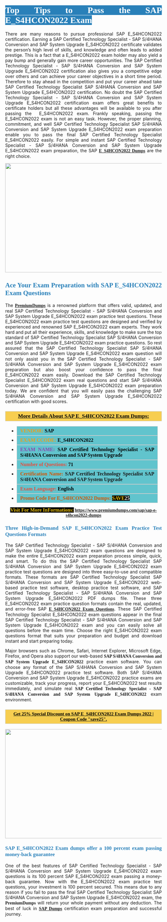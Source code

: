 <h1 style="text-align: justify;"><span style="color:#ffffff;"><span style="font-family:Georgia,serif;"><strong><span style="background-color:#2980b9;">Top Tips to Pass the SAP E_S4HCON2022 Exam</span></strong></span></span></h1>

<p style="text-align: justify;">There are many reasons to pursue professional SAP E_S4HCON2022 certification. Earning a SAP Certified Technology Specialist - SAP S/4HANA Conversion and SAP System Upgrade E_S4HCON2022 certificate validates the person’s high level of skills, and knowledge and often leads to added prestige. This is a fact that a E_S4HCON2022 exam holder may also yield a pay bump and generally gain more career opportunities. The SAP Certified Technology Specialist - SAP S/4HANA Conversion and SAP System Upgrade E_S4HCON2022 certification also gives you a competitive edge over others and can achieve your career objectives in a short time period. Therefore to stay ahead in the competition and put your career ahead take SAP Certified Technology Specialist SAP S/4HANA Conversion and SAP System Upgrade E_S4HCON2022 certification. No doubt the SAP Certified Technology Specialist - SAP S/4HANA Conversion and SAP System Upgrade E_S4HCON2022 certification exam offers great benefits to certificate holders but all these advantages will be available to you after passing the  E_S4HCON2022 exam. Frankly speaking, passing the E_S4HCON2022 exam is not an easy task. However, the proper planning, commitment, and well SAP Certified Technology Specialist SAP S/4HANA Conversion and SAP System Upgrade E_S4HCON2022 exam preparation enable you to pass the final SAP Certified Technology Specialist E_S4HCON2022 easily. For simple and instant SAP Certified Technology Specialist - SAP S/4HANA Conversion and SAP System Upgrade E_S4HCON2022 exam preparation, the SAP <span style="font-family:Georgia,serif;"><strong><a href="https://www.premiumdumps.com/sap/sap-e-s4hcon2022-dumps">E_S4HCON2022 Dumps</a></strong></span> are the right choice.</p>

<p style="text-align: center;"><a href="https://www.premiumdumps.com/sap/sap-e-s4hcon2022-dumps"><img alt="" src="https://i.imgur.com/VJaqCPg.jpeg" style="width: 700px; height: 350px;" /></a></p>

<h2 style="text-align: justify;"><span style="color:#2980b9;"><span style="font-family:Georgia,serif;"><strong>Ace Your Exam Preparation with SAP E_S4HCON2022 Exam Questions</strong></span></span></h2>

<p style="text-align: justify;">The <a href="https://www.premiumdumps.com/"><span style="font-size:14px;"><span style="font-family:Georgia,serif;"><strong>PremiumDumps</strong></span></span></a> is a renowned platform that offers valid, updated, and real SAP Certified Technology Specialist - SAP S/4HANA Conversion and SAP System Upgrade E_S4HCON2022 exam practice test questions. These E_S4HCON2022 exam practice test questions are designed and verified by experienced and renowned SAP E_S4HCON2022 exam experts. They work hard and put all their experience, skills, and knowledge to make sure the top standard of SAP Certified Technology Specialist SAP S/4HANA Conversion and SAP System Upgrade E_S4HCON2022 exam practice questions. So rest assured that the SAP Certified Technology Specialist SAP S/4HANA Conversion and SAP System Upgrade E_S4HCON2022 <span style="font-size:11.0pt"><span style="line-height:115%"><span calibri="" style="font-family:">exam question</span></span></span> will not only assist you in the SAP Certified Technology Specialist - SAP S/4HANA Conversion and SAP System Upgrade E_S4HCON2022 exam preparation but also boost your confidence to pass the final E_S4HCON2022 exam easily. Download the SAP Certified Technology Specialist E_S4HCON2022 exam real questions and start SAP S/4HANA Conversion and SAP System Upgrade E_S4HCON2022 exam preparation today. We are confident that you will easily pass the challenging SAP S/4HANA Conversion and SAP System Upgrade E_S4HCON2022 certification with good scores.</p>

<h3 style="background: #f7ce50; border: 1px solid rgb(204, 204, 204); padding: 5px 10px; text-align: center;"><span style="font-family:Georgia,serif;"><u><u><span style="color:#000000;"><span style="font-size:11pt"><span style="line-height:normal"><b><span style="font-size:13.0pt"><span cambria="">More Details About SAP E_S4HCON2022 Exam Dumps:</span></span></b></span></span></span></u></u></span></h3>

<ul>
	<li style="margin:0cm 10pt">
	<div style="background:#61c4cd; border: 1px solid rgb(204, 204, 204); padding: 5px 10px; text-align: justify;"><span style="font-family:Georgia,serif;"><span style="font-size:11pt"><span style="line-height:normal"><b><span style="font-size:12.0pt"><span new="" roman="" times=""><span style="color:#f39c12;">VENDOR:</span> <span style="color:#000000;">SAP</span></span></span></b></span></span></span></div>
	</li>
	<li style="margin:0cm 10pt">
	<div style="background: #61c4cd; border: 1px solid rgb(204, 204, 204); padding: 5px 10px; text-align: justify;"><span style="font-family:Georgia,serif;"><span style="font-size:11pt"><span style="line-height:normal"><b><span style="font-size:12.0pt"><span new="" roman="" times=""><span style="color:#f39c12;">EXAM CCODE:</span> <span style="color:#000000;">E_S4HCON2022</span></span></span></b></span></span></span></div>
	</li>
	<li style="margin:0cm 10pt">
	<div style="background: #61c4cd; border: 1px solid rgb(204, 204, 204); padding: 5px 10px; text-align: justify;"><span style="font-family:Georgia,serif;"><span style="font-size:11pt"><span style="line-height:normal"><b><span style="font-size:12.0pt"><span new="" roman="" times=""><span style="color:#8e44ad;">EXAM NAME:</span> <span style="color:#000000;">SAP Certified Technology Specialist - SAP S/4HANA Conversion and SAP System Upgrade</span></span></span></b></span></span></span></div>
	</li>
	<li style="margin:0cm 10pt">
	<div style="background: #61c4cd; border: 1px solid rgb(204, 204, 204); padding: 5px 10px;"><span style="font-family:Georgia,serif;"><span style="font-size:11pt"><span style="line-height:normal"><b><span style="font-size:12.0pt"><span new="" roman="" times=""><span style="color:#e74c3c;">Number of Questions:</span><span style="color:#000000;"><span style="color:#f1c40f;"> </span>71</span></span></span></b></span></span></span></div>
	</li>
	<li style="margin:0cm 10pt">
	<div style="background: #61c4cd; border: 1px solid rgb(204, 204, 204); padding: 5px 10px; text-align: justify;"><span style="font-family:Georgia,serif;"><span style="font-size:11pt"><span style="line-height:normal"><b><span style="font-size:12.0pt"><span new="" roman="" times=""><span style="color:#d35400;">Certification Name:</span> SAP Certified Technology Specialist SAP S/4HANA Conversion and SAP System Upgrade</span></span></b></span></span></span></div>
	</li>
	<li style="margin:0cm 10pt">
	<div style="background: #61c4cd; border: 1px solid rgb(204, 204, 204); padding: 5px 10px; text-align: justify;"><span style="font-family:Georgia,serif;"><span style="font-size:11pt"><span style="line-height:normal"><b><span style="font-size:12.0pt"><span new="" roman="" times=""><span style="color:#e74c3c;">Exam Language:</span> <span style="color:#000000;">English</span></span></span></b></span></span></span></div>
	</li>
	<li style="margin:0cm 10pt">
	<div style="background: #61c4cd; border: 1px solid rgb(204, 204, 204); padding: 5px 10px;"><span style="font-family:Georgia,serif;"><span style="font-size:11pt"><span style="line-height:normal"><b><span style="font-size:12.0pt"><span new="" roman="" times=""><span style="color:#d35400;">Promo Code For E_S4HCON2022 Dumps:</span><span style="color:#f1c40f;"> <span style="background-color:#000000;">SAVE</span></span><span style="color:#ffffff;"><span style="background-color:#000000;">25</span></span></span></span></b></span></span></span></div>
	</li>
</ul>

<p style="text-align: center;"><span style="font-family:Georgia,serif;"><strong><span style="font-size:16px;"><span style="color:#f1c40f;"><span style="background-color:#000000;">Visit For More InFormations:</span></span></span> <a href="https://www.premiumdumps.com/sap/sap-e-s4hcon2022-dumps">https://www.premiumdumps.com/sap/sap-e-s4hcon2022-dumps</a></strong></span></p>

<h3 style="text-align: justify;"><span style="color:#2980b9;"><span style="font-family:Georgia,serif;"><strong><strong><strong>Three High-in-Demand SAP E_S4HCON2022 Exam Practice Test Questions Formats</strong></strong></strong></span></span></h3>

<p style="text-align: justify;">The SAP Certified Technology Specialist - SAP S/4HANA Conversion and SAP System Upgrade E_S4HCON2022 exam questions are designed to make the entire E_S4HCON2022 exam preparation process simple, quick, and smart. To do this the SAP Certified Technology Specialist SAP S/4HANA Conversion and SAP System Upgrade E_S4HCON2022 exam practice test questions are designed into three easy-to-use and compatible formats. These formats are SAP Certified Technology Specialist SAP S/4HANA Conversion and SAP System Upgrade E_S4HCON2022 web-based practice test software, desktop practice test software, and SAP Certified Technology Specialist - SAP S/4HANA Conversion and SAP System Upgrade E_S4HCON2022 PDF dumps file. These three E_S4HCON2022 exam practice question formats contain the real, updated, and error-free SAP <span style="font-family:Georgia,serif;"><strong><a href="https://www.premiumdumps.com/sap/sap-e-s4hcon2022-dumps">E_S4HCON2022 Exam Questions</a></strong></span>. These SAP Certified Technology Specialist E_S4HCON2022 exam questions appear in the final SAP Certified Technology Specialist - SAP S/4HANA Conversion and SAP System Upgrade E_S4HCON2022 exam and you can easily solve all questions before the exam time. Choose the right E_S4HCON2022 exam questions format that suits your preparation and budget and download instant and start preparing today.</p>

<p style="text-align: justify;">Major browsers such as Chrome, Safari, Internet Explorer, Microsoft Edge, Firefox, and Opera also support our web-based <span style="font-family:Georgia,serif;"><strong>SAP S/4HANA Conversion and SAP System Upgrade E_S4HCON2022</strong></span> practice exam software. You can choose any format of the SAP S/4HANA Conversion and SAP System Upgrade E_S4HCON2022 practice test software. Both SAP S/4HANA Conversion and SAP System Upgrade E_S4HCON2022 practice exams are customizable, track your progress, report your E_S4HCON2022 test results immediately, and simulate real <span style="font-family:Georgia,serif;"><strong>SAP Certified Technology Specialist - SAP S/4HANA Conversion and SAP System Upgrade E_S4HCON2022</strong></span> exam environment.</p>

<h3 style="background: rgb(247, 206, 80); border: 1px solid rgb(204, 204, 204); padding: 5px 10px; text-align: center;"><span style="font-family:Georgia,serif;"><u><span style="color:#000000;"><span style="font-size:11pt;"><span style="line-height:normal;"><b><span cambria="">Get 25% Special Discount on SAP E_S4HCON2022 Exam Dumps 2022 | Coupon Code "save25".</span></b></span></span></span></u></span></h3>

<p style="text-align: center;"><strong><a href="https://www.premiumdumps.com/sap/sap-e-s4hcon2022-dumps"><img alt="" src="https://i.imgur.com/F18GQwv.jpeg" style="width: 700px; height: 350px;" /></a></strong></p>

<h3 style="text-align: justify;"><span style="color:#2980b9;"><span style="font-family:Georgia,serif;"><strong><strong><strong>SAP E_S4HCON2022 Exam dumps offer a 100 percent exam passing money-back guarantee</strong></strong></strong></span></span></h3>

<p style="text-align: justify;">One of the best features of SAP Certified Technology Specialist - SAP S/4HANA Conversion and SAP System Upgrade E_S4HCON2022 exam questions is its 100 percent SAP E_S4HCON2022 exam passing a money-back guarantee. Now with the E_S4HCON2022 exam practice test questions, your investment is 100 percent secured. This means due to any reason if you fail to pass the final SAP Certified Technology Specialist SAP S/4HANA Conversion and SAP System Upgrade E_S4HCON2022 exam, the <span style="font-size:14px;"><span style="font-family:Georgia,serif;"><strong>PremiumDumps</strong></span></span> will return your whole payment without any deduction. The best of luck in <a href="https://www.premiumdumps.com/sap-exam-dumps"><span style="font-family:Georgia,serif;"><strong>SAP Dumps</strong></span></a> certification exam preparation and successful journey.</p>
